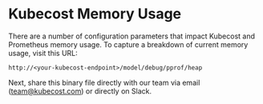 Kubecost Memory Usage
=====================

There are a number of configuration parameters that impact Kubecost and Prometheus memory usage. 
To capture a breakdown of current memory usage, visit this URL:

```
http://<your-kubecost-endpoint>/model/debug/pprof/heap
```

Next, share this binary file directly with our team via email (team@kubecost.com) or directly on Slack.

<!--- {"article":"4407595921431","section":"4402829033367","permissiongroup":"1500001277122"} --->